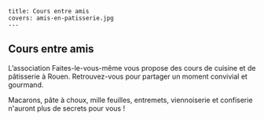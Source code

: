     title: Cours entre amis
    covers: amis-en-patisserie.jpg
    ---
## Cours entre amis
L’association  Faites-le-vous-même  vous propose des cours de cuisine et de pâtisserie à Rouen.
Retrouvez-vous pour partager un moment convivial et gourmand. 

Macarons, pâte à choux, mille feuilles, entremets, viennoiserie et confiserie n'auront plus de secrets pour vous !